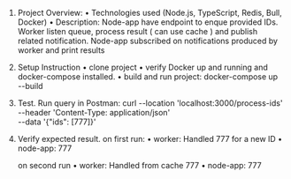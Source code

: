 

 1. Project Overview:
   • Technologies used (Node.js, TypeScript, Redis, Bull, Docker)
   • Description:
      Node-app have endpoint to enque provided IDs.
      Worker listen queue, process result ( can use cache ) and publish related notification.
      Node-app subscribed on notifications produced by worker and print results

 3. Setup Instruction
    • clone project
    • verify Docker up and running and docker-compose installed. 
    • build and run project: docker-compose up --build
    
 4. Test. Run query in Postman:
      curl --location 'localhost:3000/process-ids' \
      --header 'Content-Type: application/json' \
      --data '{"ids": [777]}'
    
 6. Verify expected result.
     on first run: 
     • worker: Handled 777 for a new ID
     • node-app: 777

    on second run
    • worker: Handled from cache 777
    • node-app: 777
  
    
 

